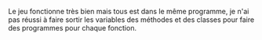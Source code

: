 Le jeu fonctionne très bien mais tous est dans le même programme, je n'ai pas réussi à faire sortir les variables des méthodes et des classes pour faire des programmes pour chaque fonction.
